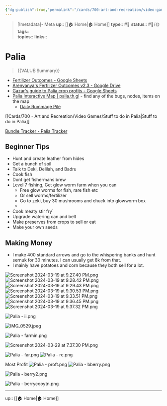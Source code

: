 ```yaml
---
{"dg-publish":true,"permalink":"/cards/700-art-and-recreation/video-games/video-game-palia/","title":"Palia"}
---
```


> [!metadata]- Meta
> **up**:: [[🏠 Home\|🏠 Home]]
> **type**:: #📝 
> **status**:: #📝/🌞
> **tags**::  
> **topics**:: 
> **links**::


# Palia

> {{VALUE:Summary}}

- [Fertilizer Outcomes - Google Sheets](https://docs.google.com/spreadsheets/d/1tr5KdvomPxOsA93HC9S7vDdP_bnffWifpwwQPCectdg/edit#gid=0)
- [Arenvanya's Fertilizer Outcomes v2.3 - Google Drive](https://docs.google.com/spreadsheets/u/0/d/1cDsOxSJSkODSEimSEZmmos2_5hOGJ1Typ4tXutjBI9I/htmlview)
- [Gazar's guide to Palia crop profits - Google Sheets](https://docs.google.com/spreadsheets/d/1f39XkRS-H6WaeKaCwS_iyLZVhTvmfpu14irjb8K9awU/edit#gid=1541987521)
- [Palia Interactive Map | palia.th.gl](https://palia.th.gl/en/Kilima%20Valley) - find any of the bugs, nodes, items on the map
	- [Daily Rummage Pile](https://palia.th.gl/en/rummage-pile)

[[Cards/700 - Art and Recreation/Video Games/Stuff to do in Palia\|Stuff to do in Palia]]

[Bundle Tracker - Palia Tracker](https://www.paliatracker.com/bundles)
## Beginner Tips
- Hunt and create leather from hides
- Get a bunch of soil
- Talk to Deki, Delilah, and Badru 
- Cook fish
- Dont get fishermans brew
- Level 7 fishing, Get glow worm farm when you can
	- Free glow worms for fish, rare fish etc
	- Or sell worms/fertilizer
	- Go to zeki, buy 30 mushrooms and chuck into glowworm box
	- 
- Cook meaty stir fry`
- Upgrade watering can and belt
- Make preserves from crops to sell or eat
- Make your own seeds

## Making Money
- I make 400 standard arrows and go to the whispering banks and hunt sernuk for 30 minutes. I can usually get 8k from that. 
- I mainly have potatoes and corn because they both sell for a lot.

![Screenshot 2024-03-19 at 9.27.40 PM.png](/img/user/Extras/Attachments/Screenshot%202024-03-19%20at%209.27.40%20PM.png)
![Screenshot 2024-03-19 at 9.28.42 PM.png](/img/user/Extras/Attachments/Screenshot%202024-03-19%20at%209.28.42%20PM.png)
![Screenshot 2024-03-19 at 9.29.43 PM.png](/img/user/Extras/Attachments/Screenshot%202024-03-19%20at%209.29.43%20PM.png)
![Screenshot 2024-03-19 at 9.30.53 PM.png](/img/user/Extras/Attachments/Screenshot%202024-03-19%20at%209.30.53%20PM.png)
![Screenshot 2024-03-19 at 9.33.51 PM.png](/img/user/Extras/Attachments/Screenshot%202024-03-19%20at%209.33.51%20PM.png)
![Screenshot 2024-03-19 at 9.36.45 PM.png](/img/user/Extras/Attachments/Screenshot%202024-03-19%20at%209.36.45%20PM.png)
![Screenshot 2024-03-19 at 9.37.32 PM.png](/img/user/Extras/Attachments/Screenshot%202024-03-19%20at%209.37.32%20PM.png)




![Palia - ii.png](/img/user/Extras/Attachments/Palia%20-%20ii.png)

![IMG_0529.jpeg](/img/user/Extras/Attachments/IMG_0529.jpeg)

![Palia - farmin.png](/img/user/Extras/Attachments/Palia%20-%20farmin.png)

![Screenshot 2024-03-29 at 7.37.30 PM.png](/img/user/Extras/Attachments/Screenshot%202024-03-29%20at%207.37.30%20PM.png)

![Palia - far.png](/img/user/Extras/Attachments/Palia%20-%20far.png)
![Palia - re.png](/img/user/Extras/Attachments/Palia%20-%20re.png)


Most Profit
![Palia - proft.png](/img/user/Extras/Attachments/Palia%20-%20proft.png)
![Palia - bberry.png](/img/user/Extras/Attachments/Palia%20-%20bberry.png)

![Palia - berry2.png](/img/user/Extras/Attachments/Palia%20-%20berry2.png)

![Palia - berrycooytn.png](/img/user/Extras/Attachments/Palia%20-%20berrycooytn.png)

---
up:: [[🏠 Home\|🏠 Home]]

